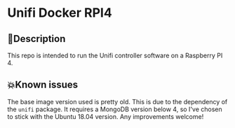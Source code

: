 # Unifi Docker RPI4

## 💬Description
This repo is intended to run the Unifi controller software on a Raspberry PI 4.

## 💥Known issues
The base image version used is pretty old. This is due to the dependency of the `unifi` package. It requires a MongoDB
version below 4, so I've chosen to stick with the Ubuntu 18.04 version. Any improvements welcome!
